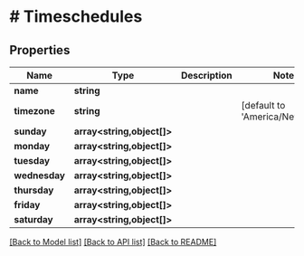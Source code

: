 # # Timeschedules

## Properties

Name | Type | Description | Notes
------------ | ------------- | ------------- | -------------
**name** | **string** |  |
**timezone** | **string** |  | [default to 'America/New_York']
**sunday** | **array<string,object[]>** |  |
**monday** | **array<string,object[]>** |  |
**tuesday** | **array<string,object[]>** |  |
**wednesday** | **array<string,object[]>** |  |
**thursday** | **array<string,object[]>** |  |
**friday** | **array<string,object[]>** |  |
**saturday** | **array<string,object[]>** |  |

[[Back to Model list]](../../README.md#models) [[Back to API list]](../../README.md#endpoints) [[Back to README]](../../README.md)
